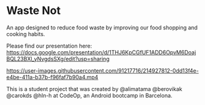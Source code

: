 # Waste Not

An app designed to reduce food waste by improving our food shopping and cooking habits. 

Please find our presentation here: https://docs.google.com/presentation/d/1THJ6KpCGfUF1ADD6OpvM6DoajBQL23BXl_yNvgdsSXg/edit?usp=sharing

https://user-images.githubusercontent.com/91217716/214927812-0dd13f4e-e4be-411a-b37b-f96faf7b90a4.mp4

This is a student project that was created by @alimatama @berovikak @carokds @hln-h at CodeOp, an Android bootcamp in Barcelona.

